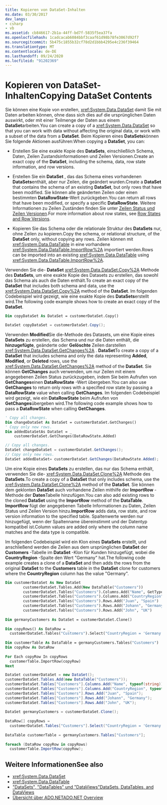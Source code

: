```yaml
---
title: Kopieren von DataSet-Inhalten
ms.date: 03/30/2017
dev_langs:
- csharp
- vb
ms.assetid: cb846617-2b1a-44ff-bd7f-5835f5ea37fa
ms.openlocfilehash: 1cadcacab6084bbf3caaf61d98b78fe3067d92f7
ms.sourcegitcommit: 5b475c1855b32cf78d2d1bbb4295e4c236f39464
ms.translationtype: MT
ms.contentlocale: de-DE
ms.lasthandoff: 09/24/2020
ms.locfileid: "91202369"
---
```

# <a name="copying-dataset-contents"></a><span data-ttu-id="ff2d6-102">Kopieren von DataSet-Inhalten</span><span class="sxs-lookup"><span data-stu-id="ff2d6-102">Copying DataSet Contents</span></span>

<span data-ttu-id="ff2d6-103">Sie können eine Kopie von erstellen, <xref:System.Data.DataSet> damit Sie mit Daten arbeiten können, ohne dass sich dies auf die ursprünglichen Daten auswirkt, oder mit einer Teilmenge der Daten aus einem **DataSet**arbeiten.</span><span class="sxs-lookup"><span data-stu-id="ff2d6-103">You can create a copy of a <xref:System.Data.DataSet> so that you can work with data without affecting the original data, or work with a subset of the data from a **DataSet**.</span></span> <span data-ttu-id="ff2d6-104">Beim Kopieren eines **DataSets**können Sie folgende Aktionen ausführen:</span><span class="sxs-lookup"><span data-stu-id="ff2d6-104">When copying a **DataSet**, you can:</span></span>  
  
- <span data-ttu-id="ff2d6-105">Erstellen Sie eine exakte Kopie des **DataSets**, einschließlich Schema, Daten, Zeilen Zustandsinformationen und Zeilen Versionen.</span><span class="sxs-lookup"><span data-stu-id="ff2d6-105">Create an exact copy of the **DataSet**, including the schema, data, row state information, and row versions.</span></span>  
  
- <span data-ttu-id="ff2d6-106">Erstellen Sie ein **DataSet** , das das Schema eines vorhandenen **DataSets**enthält, aber nur Zeilen, die geändert wurden.</span><span class="sxs-lookup"><span data-stu-id="ff2d6-106">Create a **DataSet** that contains the schema of an existing **DataSet**, but only rows that have been modified.</span></span> <span data-ttu-id="ff2d6-107">Sie können alle geänderten Zeilen oder einen bestimmten **DataRowState**-Wert zurückgeben.</span><span class="sxs-lookup"><span data-stu-id="ff2d6-107">You can return all rows that have been modified, or specify a specific **DataRowState**.</span></span> <span data-ttu-id="ff2d6-108">Weitere Informationen zu Zeilen Zuständen finden Sie unter [Zeilen Status und Zeilen Versionen](row-states-and-row-versions.md).</span><span class="sxs-lookup"><span data-stu-id="ff2d6-108">For more information about row states, see [Row States and Row Versions](row-states-and-row-versions.md).</span></span>  
  
- <span data-ttu-id="ff2d6-109">Kopieren Sie das Schema oder die relationale Struktur des **DataSets** nur, ohne Zeilen zu kopieren.</span><span class="sxs-lookup"><span data-stu-id="ff2d6-109">Copy the schema, or relational structure, of the **DataSet** only, without copying any rows.</span></span> <span data-ttu-id="ff2d6-110">Zeilen können mit <xref:System.Data.DataTable> in eine vorhandene <xref:System.Data.DataTable.ImportRow%2A> importiert werden.</span><span class="sxs-lookup"><span data-stu-id="ff2d6-110">Rows can be imported into an existing <xref:System.Data.DataTable> using <xref:System.Data.DataTable.ImportRow%2A>.</span></span>  
  
 <span data-ttu-id="ff2d6-111">Verwenden Sie die- **DataSet** <xref:System.Data.DataSet.Copy%2A> Methode des **DataSets**, um eine exakte Kopie des Datasets zu erstellen, das sowohl das Schema als auch die Daten enthält.</span><span class="sxs-lookup"><span data-stu-id="ff2d6-111">To create an exact copy of the **DataSet** that includes both schema and data, use the <xref:System.Data.DataSet.Copy%2A> method of the **DataSet**.</span></span> <span data-ttu-id="ff2d6-112">Im folgenden Codebeispiel wird gezeigt, wie eine exakte Kopie des **DataSets**erstellt wird.</span><span class="sxs-lookup"><span data-stu-id="ff2d6-112">The following code example shows how to create an exact copy of the **DataSet**.</span></span>  
  
```vb  
Dim copyDataSet As DataSet = customerDataSet.Copy()  
```  
  
```csharp  
DataSet copyDataSet = customerDataSet.Copy();  
```  
  
 <span data-ttu-id="ff2d6-113">Verwenden **Modified**Sie die-Methode des Datasets, um eine Kopie eines **DataSets** zu erstellen, das Schema und nur die Daten enthält, die **hinzugefügte**, geänderte oder **Gelöschte** Zeilen darstellen <xref:System.Data.DataSet.GetChanges%2A> . **DataSet**</span><span class="sxs-lookup"><span data-stu-id="ff2d6-113">To create a copy of a **DataSet** that includes schema and only the data representing **Added**, **Modified**, or **Deleted** rows, use the <xref:System.Data.DataSet.GetChanges%2A> method of the **DataSet**.</span></span> <span data-ttu-id="ff2d6-114">Sie können **GetChanges** auch verwenden, um nur Zeilen mit einem angegebenen Zeilen Status zurückzugeben, indem Sie beim Aufrufen von **GetChanges**einen **DataRowState** -Wert übergeben.</span><span class="sxs-lookup"><span data-stu-id="ff2d6-114">You can also use **GetChanges** to return only rows with a specified row state by passing a **DataRowState** value when calling **GetChanges**.</span></span> <span data-ttu-id="ff2d6-115">Im folgenden Codebeispiel wird gezeigt, wie ein **DataRowState** beim Aufrufen von **GetChanges**übergeben wird.</span><span class="sxs-lookup"><span data-stu-id="ff2d6-115">The following code example shows how to pass a **DataRowState** when calling **GetChanges**.</span></span>  
  
```vb  
' Copy all changes.  
Dim changeDataSet As DataSet = customerDataSet.GetChanges()  
' Copy only new rows.  
Dim addedDataSetAs DataSet = _  
    customerDataSet.GetChanges(DataRowState.Added)  
```  
  
```csharp  
// Copy all changes.  
DataSet changeDataSet = customerDataSet.GetChanges();  
// Copy only new rows.  
DataSet addedDataSet= customerDataSet.GetChanges(DataRowState.Added);  
```  
  
 <span data-ttu-id="ff2d6-116">Um eine Kopie eines **DataSets** zu erstellen, das nur das Schema enthält, verwenden Sie die- <xref:System.Data.DataSet.Clone%2A> Methode des **DataSets**.</span><span class="sxs-lookup"><span data-stu-id="ff2d6-116">To create a copy of a **DataSet** that only includes schema, use the <xref:System.Data.DataSet.Clone%2A> method of the **DataSet**.</span></span> <span data-ttu-id="ff2d6-117">Sie können dem geklonten **DataSet** auch vorhandene Zeilen mithilfe der **ImportRow** -Methode der **Daten**Tabelle hinzufügen.</span><span class="sxs-lookup"><span data-stu-id="ff2d6-117">You can also add existing rows to the cloned **DataSet** using the **ImportRow** method of the **DataTable**.</span></span> <span data-ttu-id="ff2d6-118">**ImportRow** fügt der angegebenen Tabelle Informationen zu Daten, Zeilen Status und Zeilen Version hinzu.</span><span class="sxs-lookup"><span data-stu-id="ff2d6-118">**ImportRow** adds data, row state, and row version information to the specified table.</span></span> <span data-ttu-id="ff2d6-119">Spaltenwerte werden nur hinzugefügt, wenn der Spaltenname übereinstimmt und der Datentyp kompatibel ist.</span><span class="sxs-lookup"><span data-stu-id="ff2d6-119">Column values are added only where the column name matches and the data type is compatible.</span></span>  
  
 <span data-ttu-id="ff2d6-120">Im folgenden Codebeispiel wird ein Klon eines **DataSets** erstellt, und anschließend werden die Zeilen aus dem ursprünglichen **DataSet** der **Customers** -Tabelle im **DataSet** -Klon für Kunden hinzugefügt, wobei die **CountryRegion** -Spalte den Wert "Germany" hat.</span><span class="sxs-lookup"><span data-stu-id="ff2d6-120">The following code example creates a clone of a **DataSet** and then adds the rows from the original **DataSet** to the **Customers** table in the **DataSet** clone for customers where the **CountryRegion** column has the value "Germany".</span></span>  
  
```vb  
Dim customerDataSet As New DataSet  
        customerDataSet.Tables.Add(New DataTable("Customers"))  
        customerDataSet.Tables("Customers").Columns.Add("Name", GetType(String))  
        customerDataSet.Tables("Customers").Columns.Add("CountryRegion", GetType(String))  
        customerDataSet.Tables("Customers").Rows.Add("Juan", "Spain")  
        customerDataSet.Tables("Customers").Rows.Add("Johann", "Germany")  
        customerDataSet.Tables("Customers").Rows.Add("John", "UK")  
  
Dim germanyCustomers As DataSet = customerDataSet.Clone()  
  
Dim copyRows() As DataRow = _  
  customerDataSet.Tables("Customers").Select("CountryRegion = 'Germany'")  
  
Dim customerTable As DataTable = germanyCustomers.Tables("Customers")  
Dim copyRow As DataRow  
  
For Each copyRow In copyRows  
  customerTable.ImportRow(copyRow)  
Next  
```  
  
```csharp  
DataSet customerDataSet = new DataSet();  
customerDataSet.Tables.Add(new DataTable("Customers"));  
customerDataSet.Tables["Customers"].Columns.Add("Name", typeof(string));  
customerDataSet.Tables["Customers"].Columns.Add("CountryRegion", typeof(string));  
customerDataSet.Tables["Customers"].Rows.Add("Juan", "Spain");  
customerDataSet.Tables["Customers"].Rows.Add("Johann", "Germany");  
customerDataSet.Tables["Customers"].Rows.Add("John", "UK");  
  
DataSet germanyCustomers = customerDataSet.Clone();  
  
DataRow[] copyRows =
  customerDataSet.Tables["Customers"].Select("CountryRegion = 'Germany'");  
  
DataTable customerTable = germanyCustomers.Tables["Customers"];  
  
foreach (DataRow copyRow in copyRows)  
  customerTable.ImportRow(copyRow);  
```  
  
## <a name="see-also"></a><span data-ttu-id="ff2d6-121">Weitere Informationen</span><span class="sxs-lookup"><span data-stu-id="ff2d6-121">See also</span></span>

- <xref:System.Data.DataSet>
- <xref:System.Data.DataTable>
- [<span data-ttu-id="ff2d6-122">"DataSets", "DataTables" und "DataViews"</span><span class="sxs-lookup"><span data-stu-id="ff2d6-122">DataSets, DataTables, and DataViews</span></span>](index.md)
- [<span data-ttu-id="ff2d6-123">Übersicht über ADO.NET</span><span class="sxs-lookup"><span data-stu-id="ff2d6-123">ADO.NET Overview</span></span>](../ado-net-overview.md)
